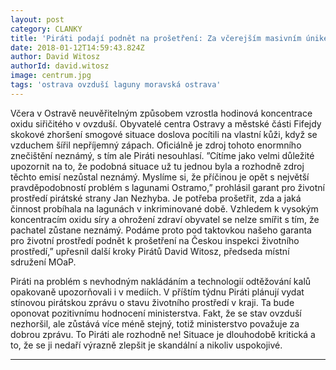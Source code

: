 ```yaml
---
layout: post
category: CLANKY
title: 'Piráti podají podnět na prošetření: Za včerejším masivním únikem oxidu síry jsou podle nich laguny Ostramo'
date: 2018-01-12T14:59:43.824Z
author: David Witosz
authorId: david.witosz
image: centrum.jpg
tags: 'ostrava ovzduší laguny moravská ostrava'
---
```

 
Včera v Ostravě neuvěřitelným způsobem vzrostla hodinová koncentrace oxidu siřičitého v ovzduší. Obyvatelé centra Ostravy a městské části  Fifejdy skokové zhoršení smogové situace doslova pocítili na vlastní kůži, když se vzduchem šířil nepříjemný zápach. Oficiálně je zdroj tohoto enormního znečištění neznámý, s tím ale Piráti nesouhlasí. ”Cítíme jako velmi důležité upozornit na to, že podobná situace už tu jednou byla a rozhodně zdroj těchto emisí nezůstal neznámý. Myslíme si, že příčinou je opět s největší pravděpodobností problém s lagunami Ostramo,” prohlásil garant pro životní prostředí pirátské strany Jan Nezhyba.
Je potřeba prošetřit, zda a jaká činnost probíhala na lagunách v inkriminované době. Vzhledem k vysokým koncentracím oxidu síry a ohrožení zdraví obyvatel se nelze smířit s tím, že pachatel zůstane neznámý. Podáme proto pod taktovkou našeho garanta pro životní prostředí podnět k prošetření na Českou inspekci životního prostředí,” upřesnil další kroky Pirátů David Witosz, předseda  místní sdružení MOaP.
 
Piráti na problém s nevhodným nakládáním a technologií odtěžování kalů opakovaně upozorňovali i v mediích. V příštím týdnu Piráti plánují vydat stínovou pirátskou zprávu o stavu životního prostředí v kraji. Ta bude oponovat pozitivnímu hodnocení ministerstva. Fakt, že se stav ovzduší nezhoršil, ale zůstává více méně stejný, totiž ministerstvo považuje za dobrou zprávu. To Piráti ale rozhodně ne! Situace je dlouhodobě kritická a to, že se ji nedaří výrazně zlepšit je skandální a nikoliv uspokojivé.


- - -


